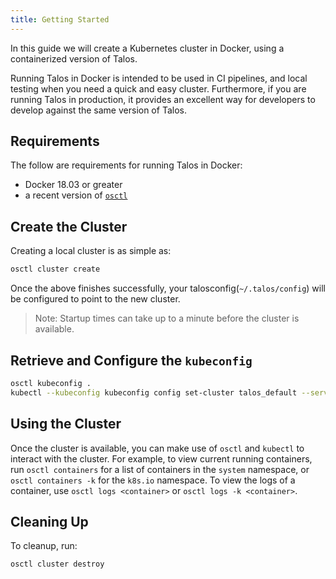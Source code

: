 ```yaml
---
title: Getting Started
---
```


In this guide we will create a Kubernetes cluster in Docker, using a containerized version of Talos.

Running Talos in Docker is intended to be used in CI pipelines, and local testing when you need a quick and easy cluster.
Furthermore, if you are running Talos in production, it provides an excellent way for developers to develop against the same version of Talos.

## Requirements

The follow are requirements for running Talos in Docker:

- Docker 18.03 or greater
- a recent version of [`osctl`](https://github.com/talos-systems/talos/releases)

## Create the Cluster

Creating a local cluster is as simple as:

```bash
osctl cluster create
```

Once the above finishes successfully, your talosconfig(`~/.talos/config`) will be configured to point to the new cluster.

> Note: Startup times can take up to a minute before the cluster is available.

## Retrieve and Configure the `kubeconfig`

```bash
osctl kubeconfig .
kubectl --kubeconfig kubeconfig config set-cluster talos_default --server https://127.0.0.1:6443
```

## Using the Cluster

Once the cluster is available, you can make use of `osctl` and `kubectl` to interact with the cluster.
For example, to view current running containers, run `osctl containers` for a list of containers in the `system` namespace, or `osctl containers -k` for the `k8s.io` namespace.
To view the logs of a container, use `osctl logs <container>` or `osctl logs -k <container>`.

## Cleaning Up

To cleanup, run:

```bash
osctl cluster destroy
```
